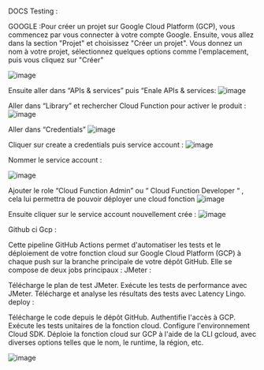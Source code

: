 ﻿# 
 DOCS Testing :


GOOGLE :Pour créer un projet sur Google Cloud Platform (GCP), vous commencez par vous connecter à votre compte Google. Ensuite, vous allez dans la section "Projet" et choisissez "Créer un projet". Vous donnez un nom à votre projet, sélectionnez quelques options comme l'emplacement, puis vous cliquez sur "Créer"

![image](https://github.com/Arthur-Lucas/TDD-deploy/assets/117074766/dc172a9d-dcf6-470f-b2bc-41c0f38d5a74)

Ensuite  aller dans “APIs & services” puis “Enale APIs & services: 
![image](https://github.com/Arthur-Lucas/TDD-deploy/assets/117074766/bab301b4-3b33-4886-8e22-82fdfb46816f)



Aller dans “Library” et rechercher Cloud Function pour activer le produit : 
![image](https://github.com/Arthur-Lucas/TDD-deploy/assets/117074766/f7ee0d2e-13c6-4c1f-b0fa-134119bfe9c9)


Aller dans “Credentials” 
![image](https://github.com/Arthur-Lucas/TDD-deploy/assets/117074766/4a4bfeb7-acab-4199-951c-10974c820b7e)

Cliquer sur create a credentials puis service account : 
![image](https://github.com/Arthur-Lucas/TDD-deploy/assets/117074766/e31d1d5a-40e2-4029-a32d-7edb13485624)


Nommer le service account :  

![image](https://github.com/Arthur-Lucas/TDD-deploy/assets/117074766/c2c11be9-4bf5-4035-8afd-a022291f4675)

Ajouter le role “Cloud 	Function Admin” ou “ Cloud Function Developer “ , cela lui permettra de pouvoir déployer une cloud fonction 
![image](https://github.com/Arthur-Lucas/TDD-deploy/assets/117074766/083be452-bb17-435e-8e01-88e8d0af38d7)


Ensuite cliquer sur le service account nouvellement crée : 
![image](https://github.com/Arthur-Lucas/TDD-deploy/assets/117074766/0a053429-11cf-45ca-b3e0-37f2c8ebb2e3)




Github ci Gcp : 


Cette pipeline GitHub Actions permet d'automatiser les tests et le déploiement de votre fonction cloud sur Google Cloud Platform (GCP) à chaque push sur la branche principale de votre dépôt GitHub. Elle se compose de deux jobs principaux :
JMeter :

Télécharge le plan de test JMeter.
Exécute les tests de performance avec JMeter.
Télécharge et analyse les résultats des tests avec Latency Lingo.
deploy :

Télécharge le code depuis le dépôt GitHub.
Authentifie l'accès à GCP.
Exécute les tests unitaires de la fonction cloud.
Configure l'environnement Cloud SDK.
Déploie la fonction cloud sur GCP à l'aide de la CLI gcloud, avec diverses options telles que le nom, le runtime, la région, etc.


![image](https://github.com/Arthur-Lucas/TDD-deploy/assets/117074766/9ab77664-5b9c-4520-bf6b-e84b6654084b)






